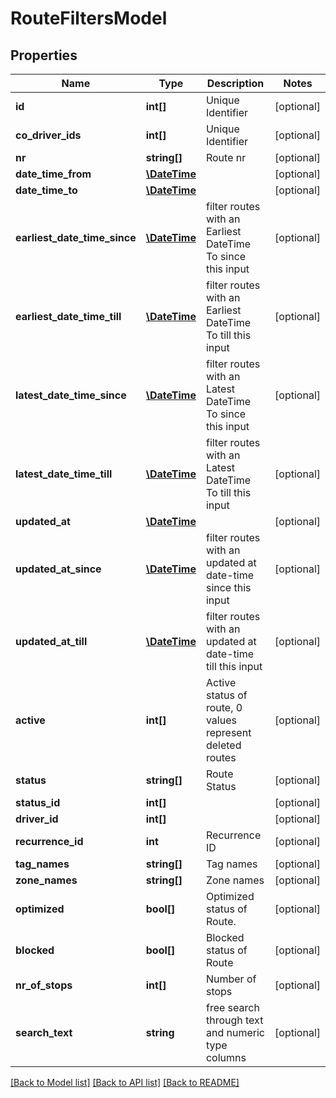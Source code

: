 # RouteFiltersModel

## Properties
Name | Type | Description | Notes
------------ | ------------- | ------------- | -------------
**id** | **int[]** | Unique Identifier | [optional] 
**co_driver_ids** | **int[]** | Unique Identifier | [optional] 
**nr** | **string[]** | Route nr | [optional] 
**date_time_from** | [**\DateTime**](\DateTime.md) |  | [optional] 
**date_time_to** | [**\DateTime**](\DateTime.md) |  | [optional] 
**earliest_date_time_since** | [**\DateTime**](\DateTime.md) | filter routes with an Earliest DateTime To since this input | [optional] 
**earliest_date_time_till** | [**\DateTime**](\DateTime.md) | filter routes with an Earliest DateTime To till this input | [optional] 
**latest_date_time_since** | [**\DateTime**](\DateTime.md) | filter routes with an Latest DateTime To since this input | [optional] 
**latest_date_time_till** | [**\DateTime**](\DateTime.md) | filter routes with an Latest DateTime To till this input | [optional] 
**updated_at** | [**\DateTime**](\DateTime.md) |  | [optional] 
**updated_at_since** | [**\DateTime**](\DateTime.md) | filter routes with an updated at date-time since this input | [optional] 
**updated_at_till** | [**\DateTime**](\DateTime.md) | filter routes with an updated at date-time till this input | [optional] 
**active** | **int[]** | Active status of route, 0 values represent deleted routes | [optional] 
**status** | **string[]** | Route Status | [optional] 
**status_id** | **int[]** |  | [optional] 
**driver_id** | **int[]** |  | [optional] 
**recurrence_id** | **int** | Recurrence ID | [optional] 
**tag_names** | **string[]** | Tag names | [optional] 
**zone_names** | **string[]** | Zone names | [optional] 
**optimized** | **bool[]** | Optimized status of Route. | [optional] 
**blocked** | **bool[]** | Blocked status of Route | [optional] 
**nr_of_stops** | **int[]** | Number of stops | [optional] 
**search_text** | **string** | free search through text and numeric type columns | [optional] 

[[Back to Model list]](../README.md#documentation-for-models) [[Back to API list]](../README.md#documentation-for-api-endpoints) [[Back to README]](../README.md)


